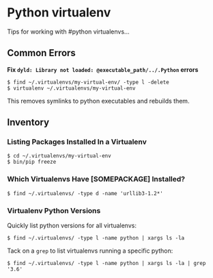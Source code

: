 # Python virtualenv

Tips for working with #python virtualenvs...

## Common Errors
**Fix `dyld: Library not loaded: @executable_path/../.Python` errors**
```
$ find ~/.virtualenvs/my-virtual-env/ -type l -delete
$ virtualenv ~/.virtualenvs/my-virtual-env
```
This removes symlinks to python executables and rebuilds them.
## Inventory
### Listing Packages Installed In a Virtualenv
```
$ cd ~/.virtualenvs/my-virtual-env
$ bin/pip freeze
```
### Which Virtualenvs Have [SOMEPACKAGE] Installed?
```
$ find ~/.virtualenvs/ -type d -name 'urllib3-1.2*'
```
### Virtualenv Python Versions
Quickly list python versions for all virtualenvs:
```
$ find ~/.virtualenvs/ -type l -name python | xargs ls -la
```
Tack on a `grep` to list virtualenvs running a specific python:
```
$ find ~/.virtualenvs/ -type l -name python | xargs ls -la | grep '3.6'
```
